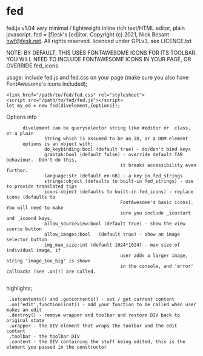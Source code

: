 # fed

fed.js v1.04 *very* minimal / lightweight inline rich text/HTML editor, plain javascript. fed = [f]esk's [ed]itor.
Copyright (c) 2021, Nick Besant hwf@fesk.net. All rights reserved.
licenced under GPLv3, see LICENCE.txt

NOTE: BY DEFAULT, THIS USES FONTAWESOME ICONS FOR ITS TOOLBAR.  YOU WILL NEED TO INCLUDE
FONTAWESOME ICONS IN YOUR PAGE, OR OVERRIDE fed_icons

usage:
include fed.js and fed.css on your page (make sure you also have FontAwesome's icons included);

```
<link href="/path/to/fed/fed.css" rel="stylesheet">
<script src="/path/to/fed/fed.js"></script>
let my_ed = new fed(divelement,{options});
```
Options info
```
      divelement can be queryselector string like #editor or .class, or a plain
              string which is assumed to be an ID, or a DOM element
      options is an object with;
              do_keybinding:bool (default true) - do/don't bind keys
              grabtab:bool (default false) - override default TAB behaviour.  Don't do this,
                                          it breaks accessibility even further.
              language:str (default en-GB) - a key in fed_strings
              strings:object (defaults to built-in fed_strings) - use to provide translated tips
              icons:object (defaults to built-in fed_icons) - replace icons (defaults to
                                          FontAwesome's basic icons).  You will need to make
                                          sure you include _icostart and _icoend keys.
              allow_sourceview:bool (default true) - show the view source button
              allow_images:bool   (default true) - show an image selector button
              img_max_size:int (default 1024*1024) - max size of individual image, if
                                          user adds a larger image, string 'image_too_big' is shown
                                          in the console, and 'error' callbacks (see .on()) are called.
              
```

highlights;

```
 .setcontents() and .getcontents() - set / get current content
 .on('edit',function(inst)) - add your function to be called when user makes an edit
 .destroy() - remove wrapper and toolbar and restore DIV back to original state
 .wrapper - the DIV element that wraps the toolbar and the edit content
 .toolbar - the toolbar DIV
 .content - the DIV containing the stuff being edited, this is the element you passed in the constructor
```
